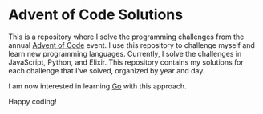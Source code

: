 # Advent of Code Solutions

This is a repository where I solve the programming challenges from the annual [Advent of Code](https://adventofcode.com/) event. I use this repository to challenge myself and learn new programming languages. Currently, I solve the challenges in JavaScript, Python, and Elixir. This repository contains my solutions for each challenge that I've solved, organized by year and day. 

I am now interested in learning [Go](https://golang.org/) with this approach. 

Happy coding!

